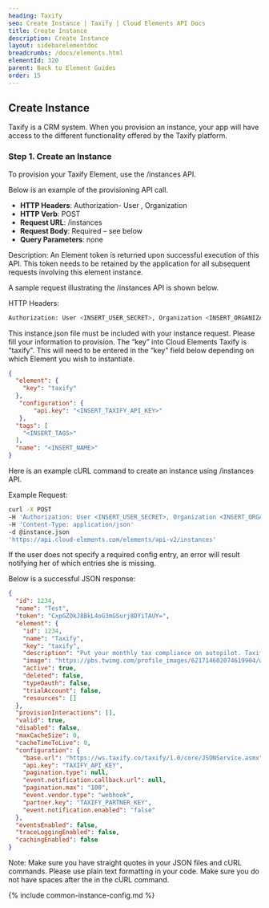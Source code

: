 ```yaml
---
heading: Taxify
seo: Create Instance | Taxify | Cloud Elements API Docs
title: Create Instance
description: Create Instance
layout: sidebarelementdoc
breadcrumbs: /docs/elements.html
elementId: 320
parent: Back to Element Guides
order: 15
---
```


## Create Instance

Taxify is a CRM system. When you provision an instance, your app will have access to the different functionality offered by the Taxify platform.

### Step 1. Create an Instance

To provision your Taxify Element, use the /instances API.

Below is an example of the provisioning API call.

* __HTTP Headers__: Authorization- User <user secret>, Organization <organization secret>
* __HTTP Verb__: POST
* __Request URL__: /instances
* __Request Body__: Required – see below
* __Query Parameters__: none

Description: An Element token is returned upon successful execution of this API. This token needs to be retained by the application for all subsequent requests involving this element instance.

A sample request illustrating the /instances API is shown below.

HTTP Headers:

```bash
Authorization: User <INSERT_USER_SECRET>, Organization <INSERT_ORGANIZATION_SECRET>

```
This instance.json file must be included with your instance request.  Please fill your information to provision.  The “key” into Cloud Elements Taxify is "taxify".  This will need to be entered in the “key” field below depending on which Element you wish to instantiate.

```json
{
  "element": {
    "key": "taxify"
  },
   "configuration": {
       "api.key": "<INSERT_TAXIFY_API_KEY>"
   },
  "tags": [
    "<INSERT_TAGS>"
  ],
  "name": "<INSERT_NAME>"
}
```

Here is an example cURL command to create an instance using /instances API.

Example Request:

```bash
curl -X POST
-H 'Authorization: User <INSERT_USER_SECRET>, Organization <INSERT_ORGANIZATION_SECRET>'
-H 'Content-Type: application/json'
-d @instance.json
'https://api.cloud-elements.com/elements/api-v2/instances'
```

If the user does not specify a required config entry, an error will result notifying her of which entries she is missing.

Below is a successful JSON response:

```json
{
  "id": 1234,
  "name": "Test",
  "token": "CxpGZOkJ8BkL4oG3mGSurj8DYiTAUY=",
  "element": {
    "id": 1234,
    "name": "Taxify",
    "key": "taxify",
    "description": "Put your monthly tax compliance on autopilot. Taxify prepares, submits, and pays your U.S. sales tax filings automatically.",
    "image": "https://pbs.twimg.com/profile_images/621714602074619904/w2K5p8C3.png",
    "active": true,
    "deleted": false,
    "typeOauth": false,
    "trialAccount": false,
    "resources": []
  },
  "provisionInteractions": [],
  "valid": true,
  "disabled": false,
  "maxCacheSize": 0,
  "cacheTimeToLive": 0,
  "configuration": {
    "base.url": "https://ws.taxify.co/taxify/1.0/core/JSONService.asmx",
    "api.key": "TAXIFY_API_KEY",
    "pagination.type": null,
    "event.notification.callback.url": null,
    "pagination.max": "100",
    "event.vendor.type": "webhook",
    "partner.key": "TAXIFY_PARTNER_KEY",
    "event.notification.enabled": "false"
  },
  "eventsEnabled": false,
  "traceLoggingEnabled": false,
  "cachingEnabled": false
}
```

Note:  Make sure you have straight quotes in your JSON files and cURL commands.  Please use plain text formatting in your code.  Make sure you do not have spaces after the in the cURL command.

{% include common-instance-config.md %}
